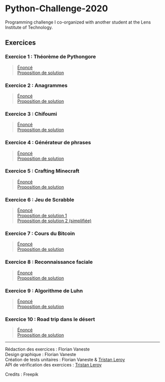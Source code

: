 # Python-Challenge-2020
Programming challenge I co-organized with another student at the Lens Institute of Technology.


## Exercices
 
### Exercice 1 : Théorème de Pythongore
> [Énoncé](https://github.com/FloVnst/Python-Challenge-2020/blob/main/exercises/python-challenge-2020_exercice-01.pdf)  
> [Proposition de solution](https://github.com/FloVnst/Python-Challenge-2020/blob/main/solutions/pythongore.py)  

### Exercice 2 : Anagrammes
> [Énoncé](https://github.com/FloVnst/Python-Challenge-2020/blob/main/exercises/python-challenge-2020_exercice-02.pdf)  
> [Proposition de solution](https://github.com/FloVnst/Python-Challenge-2020/blob/main/solutions/anagrammes.py)  

### Exercice 3 : Chifoumi
> [Énoncé](https://github.com/FloVnst/Python-Challenge-2020/blob/main/exercises/python-challenge-2020_exercice-03.pdf)  
> [Proposition de solution](https://github.com/FloVnst/Python-Challenge-2020/blob/main/solutions/chifoumi.py)  

### Exercice 4 : Générateur de phrases
> [Énoncé](https://github.com/FloVnst/Python-Challenge-2020/blob/main/exercises/python-challenge-2020_exercice-04.pdf)  
> [Proposition de solution](https://github.com/FloVnst/Python-Challenge-2020/blob/main/solutions/sentences_generator.py)  

### Exercice 5 : Crafting Minecraft
> [Énoncé](https://github.com/FloVnst/Python-Challenge-2020/blob/main/exercises/python-challenge-2020_exercice-05.pdf)  
> [Proposition de solution](https://github.com/FloVnst/Python-Challenge-2020/blob/main/solutions/crafting_minecraft.py)  

### Exercice 6 : Jeu de Scrabble
> [Énoncé](https://github.com/FloVnst/Python-Challenge-2020/blob/main/exercises/python-challenge-2020_exercice-06.pdf)  
> [Proposition de solution 1](https://github.com/FloVnst/Python-Challenge-2020/blob/main/solutions/scrabble.py)  
> [Proposition de solution 2 (simplifiée)](https://github.com/FloVnst/Python-Challenge-2020/blob/main/solutions/scrabble_simplified.py)  

### Exercice 7 : Cours du Bitcoin
> [Énoncé](https://github.com/FloVnst/Python-Challenge-2020/blob/main/exercises/python-challenge-2020_exercice-07.pdf)  
> [Proposition de solution](https://github.com/FloVnst/Python-Challenge-2020/blob/main/solutions/bitcoin.py)  

### Exercice 8 : Reconnaissance faciale
> [Énoncé](https://github.com/FloVnst/Python-Challenge-2020/blob/main/exercises/python-challenge-2020_exercice-08.pdf)  
> [Proposition de solution](https://github.com/FloVnst/Python-Challenge-2020/blob/main/solutions/face_recognition.py)  

### Exercice 9 : Algorithme de Luhn
> [Énoncé](https://github.com/FloVnst/Python-Challenge-2020/blob/main/exercises/python-challenge-2020_exercice-09.pdf)  
> [Proposition de solution](https://github.com/FloVnst/Python-Challenge-2020/blob/main/solutions/luhn.py)  

### Exercice 10 : Road trip dans le désert
> [Énoncé](https://github.com/FloVnst/Python-Challenge-2020/blob/main/exercises/python-challenge-2020_exercice-10.pdf)  
> [Proposition de solution](https://github.com/FloVnst/Python-Challenge-2020/blob/main/solutions/road_trip.py)  

---

Rédaction des exercices : Florian Vaneste  
Design graphique : Florian Vaneste  
Création de tests unitaires : Florian Vaneste & [Tristan Leroy](https://github.com/redbow26)  
API de vérification des exercices : [Tristan Leroy](https://github.com/redbow26)  


Credits : Freepik
